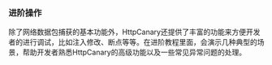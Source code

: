 ### 进阶操作

除了网络数据包捕获的基本功能外，HttpCanary还提供了丰富的功能来方便开发者的进行调试，比如注入修改、断点等等。在进阶教程里面，会演示几种典型的场景，帮助开发者熟悉HttpCanary的高级功能以及一些常见异常问题的处理。


